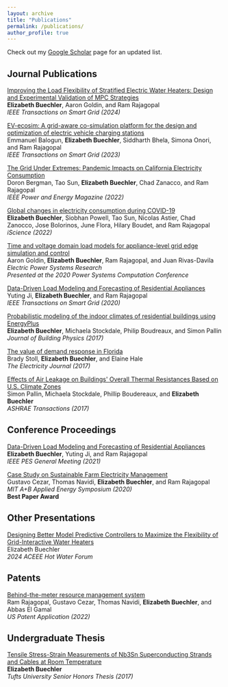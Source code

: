 ```yaml
---
layout: archive
title: "Publications"
permalink: /publications/
author_profile: true
---
```


Check out my [Google Scholar](https://scholar.google.com/citations?user=6lVsq5oAAAAJ&hl=en) page for an updated list.

## Journal Publications

[Improving the Load Flexibility of Stratified Electric Water Heaters: Design and Experimental Validation of MPC Strategies](https://ieeexplore.ieee.org/document/10436431)  
**Elizabeth Buechler**, Aaron Goldin, and Ram Rajagopal  
*IEEE Transactions on Smart Grid (2024)*  

[EV-ecosim: A grid-aware co-simulation platform for the design and optimization of electric vehicle charging stations](https://ieeexplore.ieee.org/document/10342763)  
Emmanuel Balogun, **Elizabeth Buechler**, Siddharth Bhela, Simona Onori, and Ram Rajagopal  
*IEEE Transactions on Smart Grid (2023)*

[The Grid Under Extremes: Pandemic Impacts on California Electricity Consumption](https://ieeexplore.ieee.org/abstract/document/9920515)  
Doron Bergman, Tao Sun, **Elizabeth Buechler**, Chad Zanacco, and Ram Rajagopal  
*IEEE Power and Energy Magazine (2022)*

[Global changes in electricity consumption during COVID-19](https://www.sciencedirect.com/science/article/pii/S2589004221015388)  
**Elizabeth Buechler**, Siobhan Powell, Tao Sun, Nicolas Astier, Chad Zanocco, Jose Bolorinos, June Flora, Hilary Boudet, and Ram Rajagopal  
*iScience (2022)*

[Time and voltage domain load models for appliance-level grid edge simulation and control](https://www.sciencedirect.com/science/article/abs/pii/S0378779620305538)  
Aaron Goldin, **Elizabeth Buechler**, Ram Rajagopal, and Juan Rivas-Davila  
*Electric Power Systems Research*  
*Presented at the 2020 Power Systems Computation Conference*

[Data-Driven Load Modeling and Forecasting of Residential Appliances](https://ieeexplore.ieee.org/abstract/document/8933148)  
Yuting Ji, **Elizabeth Buechler**, and Ram Rajagopal  
*IEEE Transactions on Smart Grid (2020)*

[Probabilistic modeling of the indoor climates of residential buildings using EnergyPlus](https://journals.sagepub.com/doi/abs/10.1177/1744259117701893?journalCode=jend)  
**Elizabeth Buechler**, Michaela Stockdale, Philip Boudreaux, and Simon Pallin  
*Journal of Building Physics (2017)*

[The value of demand response in Florida](https://www.sciencedirect.com/science/article/abs/pii/S1040619017302609)  
Brady Stoll, **Elizabeth Buechler**, and Elaine Hale  
*The Electricity Journal (2017)*

[Effects of Air Leakage on Buildings' Overall Thermal Resistances Based on U.S. Climate Zones](https://scholar.google.com/citations?view_op=view_citation&hl=en&user=6lVsq5oAAAAJ&sortby=pubdate&citation_for_view=6lVsq5oAAAAJ:0EnyYjriUFMC)  
Simon Pallin, Michaela Stockdale, Phillip Boudereaux, and **Elizabeth Buechler**  
*ASHRAE Transactions (2017)* 

## Conference Proceedings

[Data-Driven Load Modeling and Forecasting of Residential Appliances](https://ieeexplore.ieee.org/abstract/document/8933148)  
**Elizabeth Buechler**, Yuting Ji, and Ram Rajagopal  
*IEEE PES General Meeting (2021)*

[Case Study on Sustainable Farm Electricity Management](https://www.youtube.com/watch?v=NmYLf5ce4jg)  
Gustavo Cezar, Thomas Navidi, **Elizabeth Buechler**, and Ram Rajagopal  
*MIT A+B Applied Energy Symposium (2020)*  
**Best Paper Award**

## Other Presentations

[Designing Better Model Predictive Controllers to Maximize the Flexibility of Grid-Interactive Water Heaters](https://drive.google.com/file/d/1m2ocIFup4UE6DT-o-kyK-dicB9n1Orhv/view)  
Elizabeth Buechler  
*2024 ACEEE Hot Water Forum*

## Patents

[Behind-the-meter resource management system](https://patents.google.com/patent/US20220321664A1/en)  
Ram Rajagopal, Gustavo Cezar, Thomas Navidi, **Elizabeth Buechler**, and Abbas El Gamal  
*US Patent Application (2022)*

## Undergraduate Thesis

[Tensile Stress-Strain Measurements of Nb3Sn Superconducting Strands and Cables at Room Temperature](https://dl.tufts.edu/concern/pdfs/9880w293k)  
**Elizabeth Buechler**  
*Tufts University Senior Honors Thesis (2017)*
